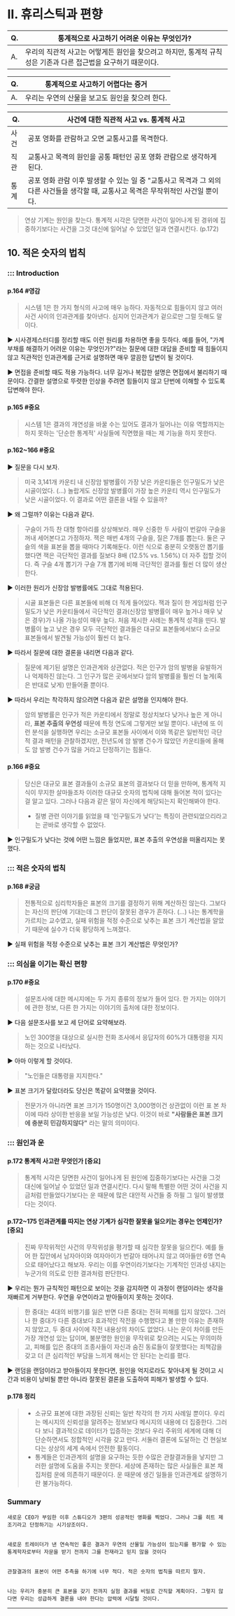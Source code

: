 # II. 휴리스틱과 편향

Q. | 통계적으로 사고하기 어려운 이유는 무엇인가?
--- | ---
A. | 우리의 직관적 사고는 어떻게든 원인을 찾으려고 하지만, 통계적 규칙성은 기존과 다른 접근법을 요구하기 때문이다.

Q. | 통계적으로 사고하기 어렵다는 증거
--- | ---
A. | 우리는 우연의 산물을 보고도 원인을 찾으려 한다.

Q. | 사건에 대한 직관적 사고 vs. 통계적 사고
--- | ---
사건 | 공포 영화를 관람하고 오면 교통사고를 목격한다.
직관 | 교통사고 목격의 원인을 공통 패턴인 공포 영화 관람으로 생각하게 된다.
통계 | 공포 영화 관람 이후 발생할 수 있는 일 중 "교통사고 목격과 그 외의 다른 사건들을 생각할 때, 교통사고 목격은 무작위적인 사건일 뿐이다.

> 연상 기계는 원인을 찾는다. 통계적 시각은 당면한 사건이 일어나게 된 경위에 집중하기보다는 사건을 그것 대신에 일어날 수 있었던 일과 연결시킨다. (p.172)

## 10.	적은 숫자의 법칙

### ::: Introduction

#### p.164 **#영감**

> 시스템 1은 한 가지 형식의 사고에 매우 능하다. 자동적으로 힘들이지 않고 여러 사건 사이의 인과관계를 찾아낸다. 심지어 인과관계가 겉으로만 그럴 듯해도 말이다.

▶ 시사경제스터디를 정리할 때도 이런 원리를 차용하면 좋을 듯하다. 예를 들어, "가계부채를 해결하기 어려운 이유는 무엇인가?"라는 질문에 대한 대답을 준비할 때 힘들이지 않고 직관적인 인과관계를 근거로 설명하면 매우 깔끔한 답변이 될 것이다.

▶ 면접을 준비할 때도 적용 가능하다. 너무 길거나 복잡한 설명은 면접에서 불리하기 때문이다. 간결한 설명으로 뚜렷한 인상을 주려면 힘들이지 않고 단번에 이해할 수 있도록 답변해야 한다.

#### p.165 **#중요**

> 시스템 1은 결과의 개연성을 바꿀 수는 있어도 결과가 일어나는 이유 역할까지는 하지 못하는 '단순한 통계적' 사실들에 직면했을 때는 제 기능을 하지 못한다.

#### p.162~166 **#중요**

▶ 질문을 다시 보자.

> 미국 3,141개 카운티 내 신장암 발병률이 가장 낮은 카운티들은 인구밀도가 낮은 시골이었다. (...) 놀랍게도 신장암 발병률이 가장 높은 카운티 역시 인구밀도가 낮은 시골이었다. 이 결과로 어떤 결론을 내릴 수 있을까?

▶ 왜 그럴까? 이유는 다음과 같다.

> 구슬이 가득 찬 대형 항아리를 상상해보라. 매우 신중한 두 사람이 번갈아 구슬을 꺼내 세어본다고 가정하자. 잭은 매번 4개의 구슬을, 질은 7개를 뽑는다. 둘은 구슬의 색을 표본을 뽑을 때마다 기록해둔다. 이런 식으로 충분히 오랫동안 뽑기를 했다면 잭은 극단적인 결과를 질보다 8배 (12.5% vs. 1.56%) 더 자주 접할 것이다. 즉 구슬 4개 뽑기가 구슬 7개 뽑기에 비해 극단적인 결과를 훨씬 더 많이 생산한다.

▶ 이러한 원리가 신장암 발병률에도 그대로 적용된다.

> 시골 표본들은 다른 표본들에 비해 더 적게 들어있다. 잭과 질이 한 게임처럼 인구밀도가 낮은 카운티들에서 극단적인 결과(신장암 발병률이 매우 높거나 매우 낮은 경우)가 나올 가능성이 매우 높다. 처음 제시한 사례는 통계적 성격을 띤다. 발병률이 높고 낮은 경우 모두 극단적인 결과들은 대규모 표본들에서보다 소규모 표본들에서 발견될 가능성이 훨씬 더 높다.

▶ 따라서 질문에 대한 결론을 내리면 다음과 같다.

> 질문에 제기된 설명은 인과관계와 상관없다. 적은 인구가 암의 발병을 유발하거나 억제하진 않는다. 그 인구가 많은 곳에서보다 암의 발병률을 훨씬 더 높게(혹은 반대로 낮게) 만들어줄 뿐이다.

▶ 따라서 우리는 착각하지 않으려면 다음과 같은 설명을 인지해야 한다.

> 암의 발병률은 인구가 적은 카운티에서 정말로 정상치보다 낮거나 높은 게 아니라, **표본 추출의 우연성** 때문에 특정 연도에 그렇게만 보일 뿐이다. 내년에 또 이런 분석을 실행하면 우리는 소규모 표본들 사이에서 이와 똑같은 일반적인 극단적 결과 패턴을 관찰하겠지만, 전년도에 암 발병 건수가 많았던 카운티들에 올해도 암 발병 건수가 많을 거라고 단정하기는 힘들다.

#### p.166 **#중요**

> 당신은 대규모 표본 결과들이 소규모 표본의 결과보다 더 믿을 만하며, 통계적 지식이 무지한 살마들조차 이러한 대규모 숫자의 법칙에 대해 들어본 적이 있다는 걸 알고 있다. 그러나 다음과 같은 말이 자신에게 해당되는지 확인해봐야 한다.
>
> -	질병 관련 이야기를 읽었을 때 '인구밀도가 낮다'는 특징이 관련되었으리라고는 곧바로 생각할 수 없었다.

▶ 인구밀도가 낮다는 것에 어떤 느낌은 들었지만, 표본 추출의 우연성을 떠올리지는 못했다.

### ::: 적은 숫자의 법칙

#### p.168 #궁금

> 전통적으로 심리학자들은 표본의 크기를 결정하기 위해 계산하진 않는다. 그보다는 자신의 판단에 기대는데 그 판단이 잘못된 경우가 흔하다. (...) 나는 통계학을 가르치는 교수였고, 실패 위험을 적정 수준으로 낮추는 표본 크기 계산법을 알았기 때문에 실수가 더욱 황당하게 느껴졌다.

▶ 실패 위험을 적정 수준으로 낮추는 표본 크기 계산법은 무엇인가?

### ::: 의심을 이기는 확신 편향

#### p.170 #중요

> 설문조사에 대한 메시지에는 두 가지 종류의 정보가 들어 있다. 한 가지는 이야기에 관한 정보, 다른 한 가지는 이야기의 출처에 대한 정보이다.

▶ 다음 설문조사를 보고 세 단어로 요약해보라.

> 노인 300명을 대상으로 실시한 전화 조사에서 응답자의 60%가 대통령을 지지하는 것으로 나타났다.

▶ 아마 이렇게 할 것이다.

> "노인들은 대통령을 지지한다."

▶ 표본 크기가 달랐더라도 당신은 똑같이 요약했을 것이다.

> 전문가가 아니라면 표본 크기가 150명이건 3,000명이건 상관없이 이런 표 본 차이에 따라 상이한 반응을 보일 가능성은 낮다. 이것이 바로 **"사람들은 표본 크기에 충분히 민감하지않다"** 라는 말의 의미이다.

### ::: 원인과 운

#### p.172 통계적 사고란 무엇인가 [중요]

> 통계적 시각은 당면한 사건이 일어나게 된 원인에 집중하기보다는 사건을 그것 대신에 일어날 수 있었던 일과 연결시킨다. 다시 말해 특별한 어떤 것이 사건을 지금처럼 만들었다기보다는 운 때문에 많은 대안적 사건들 중 하필 그 일이 발생했다는 것이다.

#### p.172~175 인과관계를 따지는 연상 기계가 심각한 잘못을 일으키는 경우는 언제인가? [중요]

> 진짜 무작위적인 사건의 무작위성을 평가할 때 심각한 잘못을 일으킨다. 예를 들어 한 집안에서 남자아이와 여자아이가 번갈아 태어나지 않고 여아들만 6명 연속으로 태어났다고 해보자. 우리는 이를 우연이라기보다는 기계적인 인과성 내지는 누군가의 의도로 인한 결과처럼 판단한다.

▶ 우리는 뭔가 규칙적인 패턴으로 보이는 것을 감지하면 이 과정이 랜덤이라는 생각을 재빠르게 거부한다. 우연을 우연이라고 받아들이지 못하는 것이다.

> 한 중대는 4대의 비행기를 잃은 반면 다른 중대는 전혀 피해를 입지 않았다. 그러나 한 중대가 다른 중대보다 효과적인 작전을 수행했다고 볼 만한 이유는 존재하지 않았고, 두 중대 사이에 작전 내용상의 차이도 없었다. 나는 운이 차이를 만든 가장 개연성 있는 답이며, 불분명한 원인을 무작위로 찾으려는 시도는 무의미하고, 피해를 입은 중대의 조종사들이 자신과 숨진 동료들이 잘못했다는 죄책감을 갖고 더 큰 심리적인 부담을 느끼게 해서는 안 된다는 논리를 폈다.

▶ 랜덤을 랜덤이라고 받아들이지 못한다면, 원인을 억지로라도 찾아내게 될 것이고 시간과 비용이 낭비될 뿐만 아니라 잘못된 결론을 도출하여 피해가 발생할 수 있다.

#### p.178 정리

> + 소규모 표본에 대한 과장된 신뢰는 일반 착각의 한 가지 사례일 뿐이다. 우리는 메시지의 신뢰성을 알려주는 정보보다 메시지의 내용에 더 집중한다. 그러다 보니 결과적으로 데이터가 입증하는 것보다 우리 주위의 세계에 대해 더 단순하면서도 정합적인 시각을 갖고 만다. 서둘러 결론에 도달하는 건 현실보다는 상상의 세계 속에서 안전한 활동이다.
> + 통계들은 인과관계의 설명을 요구하는 듯한 수많은 관찰결과들을 낳지만 그러한 설명에 도움을 주지는 못한다. 세상에 존재하는 많은 사실들은 표본 채집처럼 운에 의존하기 때문이다. 운 때문에 생긴 일들을 인과관계로 설명하기란 불가능하다.

### Summary

    새로운 CEO가 부임한 이후 스튜디오가 3편의 성공적인 영화를 찍었다. 그러나 그를 히트 제조기라고 단정하기는 시기상조이다.


    새로운 트레이더가 낸 연속적인 좋은 결과가 우연의 산물일 가능성이 있는지를 평가할 수 있는 통계학자로부터 자문을 받기 전까지 그를 천재라고 믿지 않을 것이다


    관찰결과의 표본이 어떤 추측을 하기에 너무 적다. 적은 숫자의 법칙을 따르지 말자.


    나는 우리가 충분히 큰 표본을 갖기 전까지 실험 결과를 비밀로 간직할 계획이다. 그렇지 않다면 우리는 성급하게 결론을 내야 한다는 압력에 시달릴 것이다.

---
